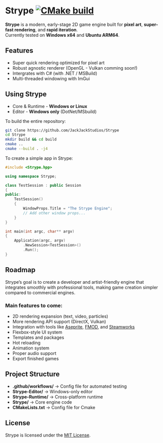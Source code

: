 # Strype [![CMake build](https://github.com/JackJackStudios/Strype/actions/workflows/cmake-multi-platform.yml/badge.svg)](https://github.com/JackJackStudios/Strype/actions/workflows/cmake-multi-platform.yml)
**Strype** is a modern, early-stage 2D game engine built for **pixel art**, **super-fast rendering**, and **rapid iteration**.  
Currently tested on **Windows x64** and **Ubuntu ARM64**.

## Features
- Super quick rendering optimized for pixel art
- Robust agnostic renderer (OpenGL - Vulkan comming soon!)
- Intergrates with C# (with .NET / MSBuild)
- Multi-threaded windowing with ImGui

## Using Strype
* Core & Runtime - **Windows or Linux**
* Editor - **Windows only** (DotNet/MSbuild)

To build the entire repository:
```bash
git clone https://github.com/JackJackStudios/Strype
cd Strype
mkdir build && cd build
cmake ..
cmake --build . -j4
```
To create a simple app in Strype:
```cpp
#include <Strype.hpp>

using namespace Strype;

class TestSession : public Session
{
public:
    TestSession()
    {
        WindowProps.Title = "The Strype Engine";
        // Add other window props...
    }
}

int main(int argc, char** argv)
{
    Application(argc, argv)
        .NewSession<TestSession>()
        .Run();
}
```

## Roadmap
Strype’s goal is to create a developer and artist-friendly engine that integrates smoothly with professional tools, making game creation simpler compared to commercial engines.

### Main features to come:
- 2D rendering expansion (text, video, particles)
- More rendering API support (DirectX, Vulkan)
- Integration with tools like [Aseprite](https://www.aseprite.org/), [FMOD](https://www.fmod.com/), and [Steamworks](https://partner.steamgames.com/)
- Flexbox-style UI system
- Templates and packages
- Hot reloading
- Animation system
- Proper audio support
- Export finished games

## Project Structure
- **.github/workflows/** → Config file for automated testing
- **Strype-Editor/** → Windows-only editor
- **Strype-Runtime/** → Cross-platform runtime
- **Strype/** → Core engine code
- **CMakeLists.txt** → Config file for Cmake

## License
Strype is licensed under the [MIT License](LICENSE).
